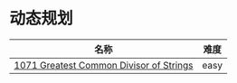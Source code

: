 # 动态规划

**名称**|**难度**
--------|--------
[1071 Greatest Common Divisor of Strings](./1071%20Greatest%20Common%20Divisor%20of%20Strings)|easy
